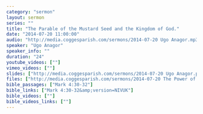 ```yaml
---
category: "sermon"
layout: sermon
series: ""
title: "The Parable of the Mustard Seed and the Kingdom of God."
date: "2014-07-20 11:00:00"
audio: "http://media.coggesparish.com/sermons/2014-07-20 Ugo Anagor.mp3"
speaker: "Ugo Anagor"
speaker_info: ""
duration: "24"
youtube_videos: [""]
vimeo_videos: [""]
slides: ["http://media.coggesparish.com/sermons/2014-07-20 Ugo Anagor.pdf"]
files: ["http://media.coggesparish.com/sermons/2014-07-20 The Power of Words.wmv"]
bible_passages: ["Mark 4:30-32"]
bible_links: ["Mark 4:30-32&amp;version=NIVUK"]
bible_videos: [""]
bible_videos_links: [""]
---
```

